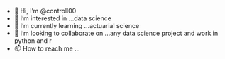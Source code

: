 - 👋 Hi, I’m @controll00
- 👀 I’m interested in ...data science
- 🌱 I’m currently learning ...actuarial science
- 💞️ I’m looking to collaborate on ...any data science project and work in python and r
- 📫 How to reach me ...

<!---
controll00/controll00 is a ✨ special ✨ repository because its `README.md` (this file) appears on your GitHub profile.
You can click the Preview link to take a look at your changes.
--->

